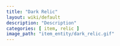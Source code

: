 ```yaml
---
title: "Dark Relic"
layout: wiki/default
description: "Description"
categories: [ item, relic ]
image_path: "item_entity/dark_relic.gif"
---
```

